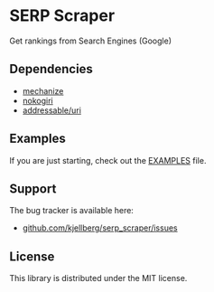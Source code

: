 # SERP Scraper
Get rankings from Search Engines (Google)
## Dependencies
* [mechanize](https://github.com/sparklemotion/mechanize)
* [nokogiri](https://github.com/sparklemotion/nokogiri)
* [addressable/uri](https://github.com/sporkmonger/addressable)

## Examples
If you are just starting, check out the [EXAMPLES](https://github.com/kjellberg/serp_scraper/blob/master/EXAMPLES.md) file.

## Support
The bug tracker is available here:
* [github.com/kjellberg/serp_scraper/issues](https://github.com/kjellberg/serp_scraper/issues)

## License
This library is distributed under the MIT license.

